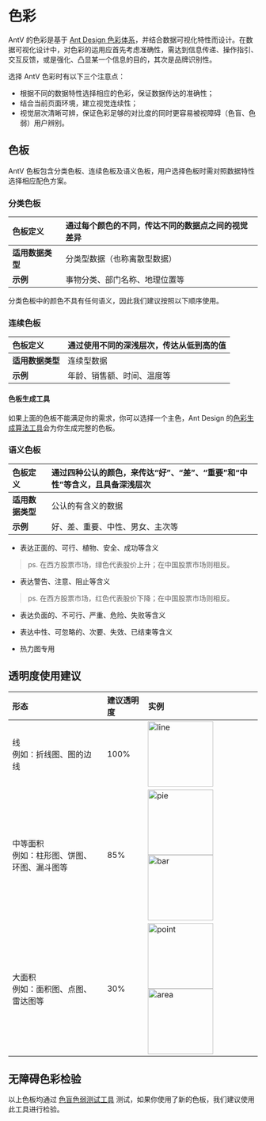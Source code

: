 <!--
index: 1
title: 色彩
-->

# 色彩

AntV 的色彩是基于 [Ant Design 色彩体系](https://ant.design/docs/spec/colors-cn)，并结合数据可视化特性而设计。在数据可视化设计中，对色彩的运用应首先考虑准确性，需达到信息传递、操作指引、交互反馈，或是强化、凸显某一个信息的目的，其次是品牌识别性。

选择 AntV 色彩时有以下三个注意点：

* 根据不同的数据特性选择相应的色彩，保证数据传达的准确性；
* 结合当前页面环境，建立视觉连续性；
* 视觉层次清晰可辨，保证色彩足够的对比度的同时更容易被视障碍（色盲、色弱）用户辨别。


## 色板
AntV 色板包含分类色板、连续色板及语义色板，用户选择色板时需对照数据特性选择相应配色方案。


### 分类色板
| **色板定义** | 通过每个颜色的不同，传达不同的数据点之间的视觉差异 |
| :--- | :--- |
| **适用数据类型** | 分类型数据（也称离散型数据） |
| **示例** | 事物分类、部门名称、地理位置等 |

分类色板中的颜色不具有任何语义，因此我们建议按照以下顺序使用。

<div id="palette-category"></div>

### 连续色板
| **色板定义** | 通过使用不同的深浅层次，传达从低到高的值 |
| :--- | :--- |
| **适用数据类型** | 连续型数据 |
| **示例** | 年龄、销售额、时间、温度等 |


<div id="palette-linear"></div>

#### 色板生成工具

如果上面的色板不能满足你的需求，你可以选择一个主色，Ant Design 的[色彩生成算法工具](https://ant.design/docs/spec/colors-cn#%E8%89%B2%E6%9D%BF%E7%94%9F%E6%88%90%E5%B7%A5%E5%85%B7)会为你生成完整的色板。

### 语义色板

| **色板定义** | 通过四种公认的颜色，来传达“好”、“差”、“重要”和“中性”等含义，且具备深浅层次 |
| :--- | :--- |
| **适用数据类型** | 公认的有含义的数据 |
| **示例** | 好、差、重要、中性、男女、主次等 |

* 表达正面的、可行、植物、安全、成功等含义

> ps. 在西方股票市场，绿色代表股价上升；在中国股票市场则相反。

<div id="palette-success"></div>

* 表达警告、注意、阻止等含义

> ps. 在西方股票市场，红色代表股价下降；在中国股票市场则相反。

<div id="palette-warn"></div>
 
* 表达负面的、不可行、严重、危险、失败等含义
 
<div id="palette-error"></div>

* 表达中性、可忽略的、次要、失效、已结束等含义  

<div id="palette-secondary"></div>

* 热力图专用  

<div id="palette-heatmap"></div>

## 透明度使用建议

| 形态 | 建议透明度 | 实例 |
| :--- | :--- | :--- |
| 线 <br/> 例如：折线图、图的边线 | 100% | <img src="https://gw.alipayobjects.com/zos/rmsportal/hrpMdOPMTWnCrCrBSSvj.png" width="132" alt="line" style="width: 132px;"> |
| 中等面积 <br/> 例如：柱形图、饼图、环图、漏斗图等 | 85% | <img src="https://gw.alipayobjects.com/zos/rmsportal/rzlkDFcyDflYfGYlJIRz.png" width="132" alt="pie" style="width: 132px;">  <img src="https://gw.alipayobjects.com/zos/rmsportal/WtXZARTsHWPAIuRYNrWT.png" width="132" alt="bar" style="width: 132px;"> |
| 大面积 <br/> 例如：面积图、点图、雷达图等 | 30% | <img src="https://gw.alipayobjects.com/zos/rmsportal/vKVfUIQcaFtdlGdIZGTH.png" width="132" alt="point" style="width: 132px;">  <img src="https://gw.alipayobjects.com/zos/rmsportal/LbhQlkkUiCiTXaKpRkRb.png" width="132" alt="area" style="width: 132px;"> |

## 无障碍色彩检验

以上色板均通过 [色盲色弱测试工具](http://www.color-blindness.com/coblis-color-blindness-simulator/) 测试，如果你使用了新的色板，我们建议使用此工具进行检验。

